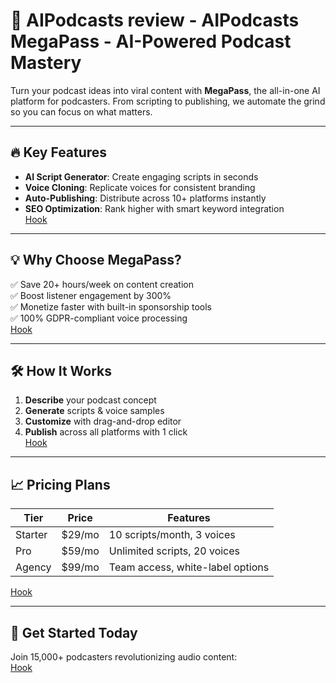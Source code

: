 # 🚀 AIPodcasts review - AIPodcasts MegaPass - AI-Powered Podcast Mastery

Turn your podcast ideas into viral content with **MegaPass**, the all-in-one AI platform for podcasters. From scripting to publishing, we automate the grind so you can focus on what matters.

---

## 🔥 Key Features  
- **AI Script Generator**: Create engaging scripts in seconds  
- **Voice Cloning**: Replicate voices for consistent branding  
- **Auto-Publishing**: Distribute across 10+ platforms instantly  
- **SEO Optimization**: Rank higher with smart keyword integration  
[Hook](https://jvz8.com/c/1708809/416526/)

---

## 💡 Why Choose MegaPass?  
✅ Save 20+ hours/week on content creation  
✅ Boost listener engagement by 300%  
✅ Monetize faster with built-in sponsorship tools  
✅ 100% GDPR-compliant voice processing  
[Hook](https://jvz8.com/c/1708809/416526/)

---

## 🛠️ How It Works  
1. **Describe** your podcast concept  
2. **Generate** scripts & voice samples  
3. **Customize** with drag-and-drop editor  
4. **Publish** across all platforms with 1 click  
[Hook](https://jvz8.com/c/1708809/416526/)

---

## 📈 Pricing Plans  
| Tier | Price | Features |
|------|-------|----------|
| Starter | $29/mo | 10 scripts/month, 3 voices |
| Pro | $59/mo | Unlimited scripts, 20 voices |
| Agency | $99/mo | Team access, white-label options |  
[Hook](https://jvz8.com/c/1708809/416526/)



---

## 🎯 Get Started Today  
Join 15,000+ podcasters revolutionizing audio content:  
[Hook](https://jvz8.com/c/1708809/416526/)  
